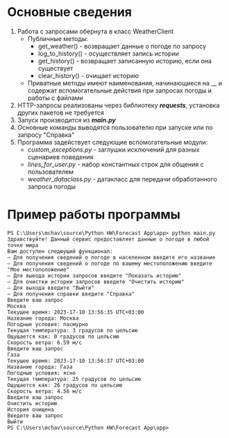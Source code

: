 # Основные сведения
1. Работа с запросами обернута в класс WeatherClient
    - Публичные методы:
        - get_weather() - возвращает данные о погоде по запросу
        - log_to_history() - осуществляет запись истории
        - get_history() - возвращает записанную историю, если она существует
        - clear_history() - очищает историю
    - Приватные методы имеют наименования, начинающиеся на __ и содержат вспомогательные действия при запросах погоды и работы с файлами
1. HTTP-запросы реализованы через библиотеку **_requests_**, установка других пакетов не требуется
1. Запуск производится из **_main.py_**
1. Основные команды выводятся пользователю при запуске или по запросу "Справка"
1. Программа задействует следующие вспомогательные модули:
    - _custom_exceptions.py_ - заглушки исключений для разных сценариев поведения
    - _lines_for_user.py_ - набор константных строк для общения с пользователем
    - _weather_dataclass.py_ - датакласс для передачи обработанного запроса погоды
# Пример работы программы
```
PS C:\Users\mchav\source\Python HW\Forecast App\app> python main.py
Здравствуйте! Данный сервис предоставляет данные о погоде в любой точке мира
Вам доступен следюущий функционал:
— Для получения сведений о погоде в населенном введите его название
— Для получения сведений о погоде по вашему местоположению введите "Мое местоположение"
— Для вывода истории запросов введите "Показать историю"
— Для очистки истории запросов введите "Очистить историю"
— Для выхода введите "Выйти"
— Для получения справки введите "Справка"
Введите ваш запрос
Москва
Текущее время: 2023-17-10 13:56:35 UTC+03:00
Название города: Москва
Погодные условия: пасмурно
Текущая температура: 3 градусов по цельсию
Ощущается как: 0 градусов по цельсию
Скорость ветра: 6.59 м/c
Введите ваш запрос
Газа
Текущее время: 2023-17-10 13:56:37 UTC+03:00
Название города: Газа
Погодные условия: ясно
Текущая температура: 25 градусов по цельсию
Ощущается как: 26 градусов по цельсию
Скорость ветра: 4.56 м/c
Введите ваш запрос
Очистить историю
История очищена
Введите ваш запрос
Выйти
PS C:\Users\mchav\source\Python HW\Forecast App\app>
```